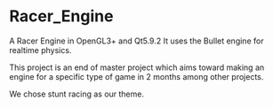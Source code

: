 # Racer_Engine
A Racer Engine in OpenGL3+ and Qt5.9.2
It uses the Bullet engine for realtime physics.

This project is an end of master project which aims toward making an engine for a specific type of game in 2 months among other projects. 

We chose stunt racing as our theme.
